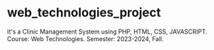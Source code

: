 # web_technologies_project
It's a Clinic Management System using PHP, HTML, CSS, JAVASCRIPT. Course: Web Technologies. Semester: 2023-2024, Fall.
